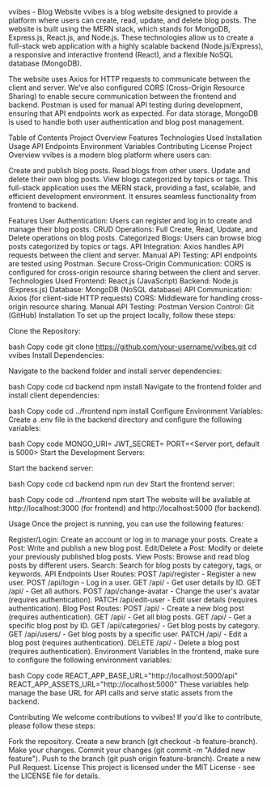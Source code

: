 vvibes - Blog Website
vvibes is a blog website designed to provide a platform where users can create, read, update, and delete blog posts. The website is built using the MERN stack, which stands for MongoDB, Express.js, React.js, and Node.js. These technologies allow us to create a full-stack web application with a highly scalable backend (Node.js/Express), a responsive and interactive frontend (React), and a flexible NoSQL database (MongoDB).

The website uses Axios for HTTP requests to communicate between the client and server. We’ve also configured CORS (Cross-Origin Resource Sharing) to enable secure communication between the frontend and backend. Postman is used for manual API testing during development, ensuring that API endpoints work as expected. For data storage, MongoDB is used to handle both user authentication and blog post management.

Table of Contents
Project Overview
Features
Technologies Used
Installation
Usage
API Endpoints
Environment Variables
Contributing
License
Project Overview
vvibes is a modern blog platform where users can:

Create and publish blog posts.
Read blogs from other users.
Update and delete their own blog posts.
View blogs categorized by topics or tags.
This full-stack application uses the MERN stack, providing a fast, scalable, and efficient development environment. It ensures seamless functionality from frontend to backend.

Features
User Authentication: Users can register and log in to create and manage their blog posts.
CRUD Operations: Full Create, Read, Update, and Delete operations on blog posts.
Categorized Blogs: Users can browse blog posts categorized by topics or tags.
API Integration: Axios handles API requests between the client and server.
Manual API Testing: API endpoints are tested using Postman.
Secure Cross-Origin Communication: CORS is configured for cross-origin resource sharing between the client and server.
Technologies Used
Frontend: React.js (JavaScript)
Backend: Node.js (Express.js)
Database: MongoDB (NoSQL database)
API Communication: Axios (for client-side HTTP requests)
CORS: Middleware for handling cross-origin resource sharing.
Manual API Testing: Postman
Version Control: Git (GitHub)
Installation
To set up the project locally, follow these steps:

Clone the Repository:

bash
Copy code
git clone https://github.com/your-username/vvibes.git
cd vvibes
Install Dependencies:

Navigate to the backend folder and install server dependencies:

bash
Copy code
cd backend
npm install
Navigate to the frontend folder and install client dependencies:

bash
Copy code
cd ../frontend
npm install
Configure Environment Variables: Create a .env file in the backend directory and configure the following variables:

bash
Copy code
MONGO_URI=<Your MongoDB connection string>
JWT_SECRET=<Your JWT secret key>
PORT=<Server port, default is 5000>
Start the Development Servers:

Start the backend server:

bash
Copy code
cd backend
npm run dev
Start the frontend server:

bash
Copy code
cd ../frontend
npm start
The website will be available at http://localhost:3000 (for frontend) and http://localhost:5000 (for backend).

Usage
Once the project is running, you can use the following features:

Register/Login: Create an account or log in to manage your posts.
Create a Post: Write and publish a new blog post.
Edit/Delete a Post: Modify or delete your previously published blog posts.
View Posts: Browse and read blog posts by different users.
Search: Search for blog posts by category, tags, or keywords.
API Endpoints
User Routes:
POST /api/register - Register a new user.
POST /api/login - Log in a user.
GET /api/ - Get user details by ID.
GET /api/ - Get all authors.
POST /api/change-avatar - Change the user's avatar (requires authentication).
PATCH /api/edit-user - Edit user details (requires authentication).
Blog Post Routes:
POST /api/ - Create a new blog post (requires authentication).
GET /api/ - Get all blog posts.
GET /api/ - Get a specific blog post by ID.
GET /api/categories/ - Get blog posts by category.
GET /api/users/ - Get blog posts by a specific user.
PATCH /api/ - Edit a blog post (requires authentication).
DELETE /api/ - Delete a blog post (requires authentication).
Environment Variables
In the frontend, make sure to configure the following environment variables:

bash
Copy code
REACT_APP_BASE_URL="http://localhost:5000/api"
REACT_APP_ASSETS_URL="http://localhost:5000"
These variables help manage the base URL for API calls and serve static assets from the backend.

Contributing
We welcome contributions to vvibes! If you'd like to contribute, please follow these steps:

Fork the repository.
Create a new branch (git checkout -b feature-branch).
Make your changes.
Commit your changes (git commit -m "Added new feature").
Push to the branch (git push origin feature-branch).
Create a new Pull Request.
License
This project is licensed under the MIT License - see the LICENSE file for details.
